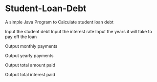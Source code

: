 # Student-Loan-Debt
A simple Java Program to Calculate student loan debt

Input the student debt 
Input the interest rate
Input the years it will take to pay off the loan

Output monthly payments

Output yearly payments

Output total amount paid 

Output total interest paid
